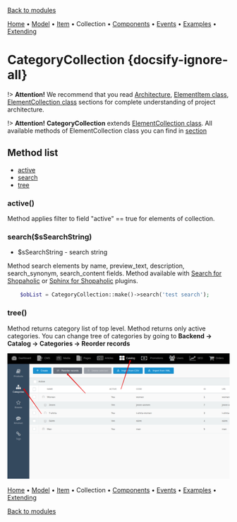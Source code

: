 [Back to modules](modules/home.md)

[Home](modules/category/home.md)
• [Model](modules/category/model/model.md)
• [Item](modules/category/item/item.md)
• Collection
• [Components](modules/category/component/component.md)
• [Events](modules/category/event/event.md)
• [Examples](modules/category/examples/examples.md)
• [Extending](modules/category/extending/extending.md)

# CategoryCollection {docsify-ignore-all}

!> **Attention!**  We recommend that you read [Architecture](home.md#architecture), [ElementItem class](item-class/item-class.md),
[ElementCollection class](collection-class/collection-class.md) sections for complete understanding of  project architecture.

!> **Attention!** **CategoryCollection** extends [ElementCollection class](collection-class/collection-class.md).
All available methods of ElementCollection class you can find in [section](collection-class/collection-class.md#method-list) 

## Method list

* [active](#active)
* [search](#searchssearchstring)
* [tree](#tree)

### active()

Method applies filter to field "active" == true for elements of collection.

### search($sSearchString)
  * $sSearchString - search string

Method search elements by name, preview_text, description, search_synonym, search_content fields.
Method available with [Search for Shopaholic](plugins/home.md#search-for-shopaholic) or [Sphinx for Shopaholic](plugins/home.md#search-for-shopaholic) plugins.
```php
    $obList = CategoryCollection::make()->search('test search');
```

### tree()

Method returns category list of top level. Method returns only active categories. 
You can change tree of categories by going to **Backend -> Catalog -> Categories -> Reorder records**

![](./../../../assets/images/backend-category-5.png)

[Home](modules/category/home.md)
• [Model](modules/category/model/model.md)
• [Item](modules/category/item/item.md)
• Collection
• [Components](modules/category/component/component.md)
• [Events](modules/category/event/event.md)
• [Examples](modules/category/examples/examples.md)
• [Extending](modules/category/extending/extending.md)

[Back to modules](modules/home.md)
